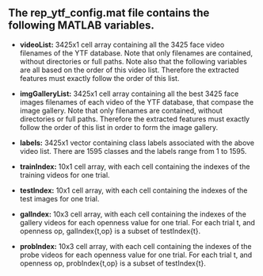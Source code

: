 ## The rep_ytf_config.mat file contains the following MATLAB variables.

* __videoList:__
	3425x1 cell array containing all the 3425 face video filenames of the YTF database. Note that only filenames are contained, without directories or full paths. Note also that the following variables are all based on the order of this video list. Therefore the extracted features must exactly follow the order of this list.
	
* __imgGalleryList:__
	3425x1 cell array containing all the best 3425 face images filenames of each video of the YTF database, that compase the image gallery. Note that only filenames are contained, without directories or full paths. Therefore the extracted features must exactly follow the order of this list in order to form the image gallery.

* __labels:__
	3425x1 vector containing class labels associated with the above video list. There are 1595 classes and the labels range from 1 to 1595.

* __trainIndex:__
	10x1 cell array, with each cell containing the indexes of the training videos for one trial.

* __testIndex:__
	10x1 cell array, with each cell containing the indexes of the test images for one trial.

* __galIndex:__
	10x3 cell array, with each cell containing the indexes of the gallery videos for each openness value for one trial. For each trial t, and openness op, galIndex{t,op} is a subset of testIndex{t}.

* __probIndex:__
	10x3 cell array, with each cell containing the indexes of the probe videos for each openness value for one trial. For each trial t, and openness op, probIndex{t,op} is a subset of testIndex{t}. 
